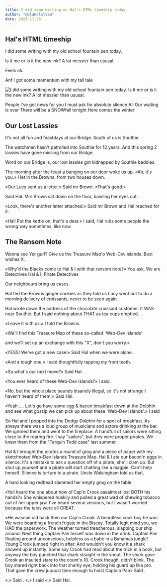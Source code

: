 ```yaml
---
title: I did some writing on Hal's HTML timeship today
author: "@OlaHolstVea"
date: 2023-11-26
---
```


##


## Hal's HTML timeship

I did some writing with my old school fountain pen today.

Is it me or is it the new ink? A lot messier than ususal.

Feels ok.

Anf I got some momentum with my tall tale



![I did some writing with my old school fountain pen today. Is it me or is it the new ink? A lot messier than ususal.](https://pbs.twimg.com/media/F_32T-fXcAEtmMe?format=jpg&name=large)



People I've got news for you
I must ask for absolute silence
All Our waiting is over
There will be a SNOWfall tonight
Here comes the winter


## Our Lost Lassies

It's not all fun
and feastdays at
our Bridge. South
of us is Southie.


The watchmen hasn't
patrolled into
Southie for 12 years.
And this spring
2 lassies have
gone missing from our Bridge.

Word on
our Bridge is,
our lost lassies
got kidnapped by
Southie baddies.


The morning after
the feast a banging on
our door woke us up.
«Ah, it's you.»
I let in the Browns,
from two houses down.

«Our Lucy sent us a letter.»
Said mr Brown.
«That's good.»

Said Hal. Mrs
Brown sat down
on the floor, bawling her eyes out.

«Look, there's
another letter
attached.» Said
mr Brown and
Hal reached
for it.

«Hal! Put the kettle on, that's a dear.» I said, Hal rubs some people the wrong way sometimes, like now.

## The Ransom Note

Wanna see
Yer gurl?
Give us the
Treasure Map'o
Web-Dev
islands.
Best wishes X.

«Why'd the Blacks come to
Hal & I
with that
ransom note?»
You ask. We are Detectives
Hal & I, Pirate Detectives

Our neighbours bring us cases.

Hal fed the Browns ginger cookies as they told us Lucy went out to do a morning delivery of croissants, never to be seen again.

Hal wrote down the address of the chocolate croissant customer. It WAS near Southie. But I said nothing about THAT as tea cups emptied.

«Leave it with us.» I told the Browns.


«We'll find this Treasure Map of these so-called 'Web-Dev Islands'



and we'll set up an exchange with this "X", don't you worry.»

«YESS! We've got a new case!» Said Hal when we were alone.

«And a tough one.» I said thoughtfully tapping my front teeth.

«So what's our next move?» Said Hal.

«You ever heard of these Web-Dev Islands?» I said.

«No, but the whole place sounds insanely illegal, so it's not strange I haven't heard of them.» Said Hal.

«Yeah .... Let's go have some egg & bacon breakfast down at the Dolphin and see what gossip we can pick up about these 'Web-Dev Islands'.» I said

So Hal and I popped into the Dodgy Dolphin for a spot of breakfast. As always there was a loud group of musicians and actors drinking at the bar. We ignored them and went to the fireplace. A handfull of sailors were sitting close to the roaring fire. I say "sailors", but they were proper pirates. We knew them from the "Tarquin Todd case" last summer.

Hal & I brought the pirates a round of grog and a piece of paper with my sketchnoted Web-Dev Islands Treasure Map. Hal & I ate our bacon'n eggs in silence. It's a mistake to ask a question off of a pirate, she'll clam up. But shut up yourself and a pirate will start chatting like a magpie. Can't help herself. Silence is torture to a pirate. Uncle Walsingham told us that.

A hard looking redhead slammed her empty grog on the table.

«Yall heard the one about how ol'Cap'n Crook aaaalmost lost BOTH his hands?» She whispered huskily and pulled a great wad of chewing tobacco out of her upper jaw. I've heard several versions, but I wasn't worried because the tales were all GREAT.

«He wasnae old back then our Cap'n Crook. A beardless cook boy he was. We were boarding a french frigate in the Biscay. Totally legit mind you, we HAD the paperwork. The weather turned treacherous, slapping our ship around. Next thing Captain Pan hisself was down in the drink. Captain Pan floating around unconscious, helpless as a babe in a Bahamas jungle! Young Crook jumped right in after. And wouldn't you know it a shark showed up instantly. Some say Crook had read about the trick in a book, but anyway the boy punched that shark straight in the snout. The shark gave Crook an insulted stare to the count'o 10. Crook though, didn't blink. The boy stared right back into that sharky eye, holding his guard up lika pro. That gave the crew juuuust time enough to hoist Captain Pan» Said .

«.» Said .
«.» I said
«.» Said Hal.







































